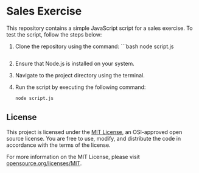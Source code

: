 # Sales Exercise

This repository contains a simple JavaScript script for a sales exercise. To test the script, follow the steps below:

1. Clone the repository using the command:    ```bash
    node script.js
    ```

2. Ensure that Node.js is installed on your system.

3. Navigate to the project directory using the terminal.

4. Run the script by executing the following command: 
    ```bash
    node script.js
    ```


## License

This project is licensed under the [MIT License](LICENSE.md), an OSI-approved open source license. You are free to use, modify, and distribute the code in accordance with the terms of the license.

For more information on the MIT License, please visit [opensource.org/licenses/MIT](https://opensource.org/licenses/MIT).
